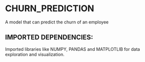 # CHURN_PREDICTION
A model that can predict the churn of an employee

## IMPORTED DEPENDENCIES:
Imported libraries like NUMPY, PANDAS and MATPLOTLIB for data exploration and visualization.


